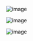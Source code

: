 ![image](https://github.com/JoseLeonardoCordeiroBahia/enumeracoes-e-composicao-java/assets/63564226/1522daab-9d9b-44d4-95a8-786684de298c)

![image](https://github.com/JoseLeonardoCordeiroBahia/enumeracoes-e-composicao-java/assets/63564226/25559f6e-364b-4e1e-9b85-e334efd7ce97)

![image](https://github.com/JoseLeonardoCordeiroBahia/enumeracoes-e-composicao-java/assets/63564226/460d65fb-94e9-425e-a2e8-d193e7bf1374)
